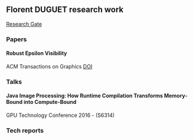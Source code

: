 ## Florent DUGUET research work

[Research Gate](https://www.researchgate.net/profile/Florent-Duguet)

### Papers

#### Robust Epsilon Visibility
ACM Transactions on Graphics
[DOI](http://dx.doi.org/10.1145/566570.566618)

### Talks

#### Java Image Processing: How Runtime Compilation Transforms Memory-Bound into Compute-Bound
GPU Technology Conference 2016 - (S6314)


### Tech reports

